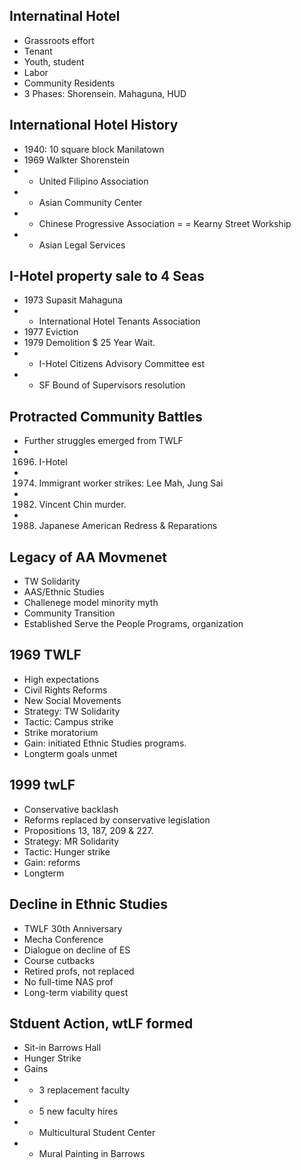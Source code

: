 ## Internatinal Hotel
- Grassroots effort
- Tenant
- Youth, student
- Labor
- Community Residents
- 3 Phases: Shorensein. Mahaguna, HUD


## International Hotel History
- 1940: 10 square block Manilatown
- 1969 Walkter Shorenstein
- - United Filipino Association
- - Asian Community Center
- - Chinese Progressive Association
= = Kearny Street Workship
- - Asian Legal Services

## I-Hotel property sale to 4 Seas
- 1973 Supasit Mahaguna
- - International Hotel Tenants Association
- 1977 Eviction
- 1979 Demolition $ 25 Year Wait.
- - I-Hotel Citizens Advisory Committee est
- - SF Bound of Supervisors resolution

## Protracted Community Battles
- Further struggles emerged from TWLF
- 1696. I-Hotel
- 1974. Immigrant worker strikes: Lee Mah, Jung Sai
- 1982. Vincent Chin murder.
- 1988. Japanese American Redress & Reparations

## Legacy of AA Movmenet
- TW Solidarity
- AAS/Ethnic Studies
- Challenege model minority myth
- Community Transition
- Established Serve the People Programs, organization

## 1969 TWLF
- High expectations
- Civil Rights Reforms
- New Social Movements
- Strategy: TW Solidarity
- Tactic: Campus strike
- Strike moratorium
- Gain: initiated Ethnic Studies programs.
- Longterm goals unmet

## 1999 twLF
- Conservative backlash
- Reforms replaced by conservative legislation
- Propositions 13, 187, 209 & 227.
- Strategy: MR Solidarity
- Tactic: Hunger strike
- Gain: reforms
- Longterm

## Decline in Ethnic Studies
- TWLF 30th Anniversary
- Mecha Conference
- Dialogue on decline of ES
- Course cutbacks
- Retired profs, not replaced
- No full-time NAS prof
- Long-term viability quest

## Stduent Action, wtLF formed
- Sit-in Barrows Hall
- Hunger Strike
- Gains
- - 3 replacement faculty
- - 5 new faculty hires
- - Multicultural Student Center
- - Mural Painting in Barrows
